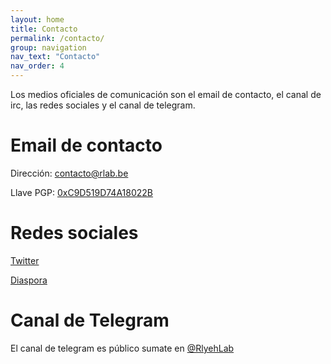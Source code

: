 ```yaml
---
layout: home
title: Contacto
permalink: /contacto/
group: navigation
nav_text: "Contacto"
nav_order: 4
---
```


Los medios oficiales de comunicación son el email de contacto, el canal de irc,
las redes sociales y el canal de telegram.

# Email de contacto

Dirección: [contacto@rlab.be](mailto:contacto@rlab.be)

Llave PGP: [0xC9D519D74A18022B](https://keys.fedoraproject.org/pks/lookup?op=get&search=0xC9D519D74A18022B)



# Redes sociales

[Twitter](https://twitter.com/rlyehlab)

[Diaspora](https://diaspora.com.ar/people/646853b09a1d0135074400145e5c073c)

# Canal de Telegram

El canal de telegram es público sumate en [@RlyehLab](https://t.me/RlyehLab)



